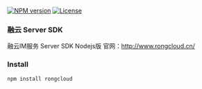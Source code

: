 [![NPM version][npm-img]][npm-url]
[![License][license-img]][license-url]

### 融云 Server SDK
融云IM服务 Server SDK Nodejs版
官网：http://www.rongcloud.cn/

### Install
```bash
npm install rongcloud
```

[npm-img]: https://img.shields.io/npm/v/rongcloud.svg?style=flat-square
[npm-url]: https://npmjs.org/package/rongcloud
[license-img]: https://img.shields.io/badge/license-MIT-green.svg?style=flat-square
[license-url]: http://opensource.org/licenses/MIT